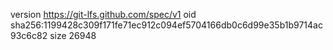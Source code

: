 version https://git-lfs.github.com/spec/v1
oid sha256:1199428c309f171fe71ec912c094ef5704166db0c6d99e35b1b9714ac93c6c82
size 26948
